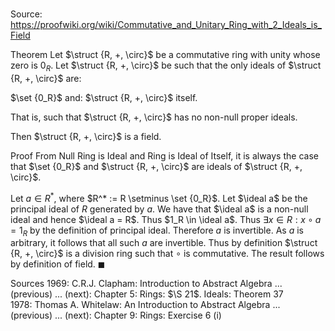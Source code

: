 # 

Source: https://proofwiki.org/wiki/Commutative_and_Unitary_Ring_with_2_Ideals_is_Field

Theorem
Let $\struct {R, +, \circ}$ be a commutative ring with unity whose zero is $0_R$.
Let $\struct {R, +, \circ}$ be such that the only ideals of $\struct {R, +, \circ}$ are:

$\set {0_R}$
and:
$\struct {R, +, \circ}$ itself.

That is, such that $\struct {R, +, \circ}$ has no non-null proper ideals.

Then $\struct {R, +, \circ}$ is a field.


Proof
From Null Ring is Ideal and Ring is Ideal of Itself, it is always the case that $\set {0_R}$ and $\struct {R, +, \circ}$ are ideals of $\struct {R, +, \circ}$.

Let $a \in R^*$, where $R^* := R \setminus \set {0_R}$.
Let $\ideal a$ be the principal ideal of $R$ generated by $a$.
We have that $\ideal a$ is a non-null ideal and hence $\ideal a = R$.
Thus $1_R \in \ideal a$.
Thus $\exists x \in R: x \circ a = 1_R$ by the definition of principal ideal.
Therefore $a$ is invertible.
As $a$ is arbitrary, it follows that all such $a$ are invertible.
Thus by definition $\struct {R, +, \circ}$ is a division ring such that $\circ$ is commutative.
The result follows by definition of field.
$\blacksquare$


Sources
1969: C.R.J. Clapham: Introduction to Abstract Algebra ... (previous) ... (next): Chapter $5$: Rings: $\S 21$. Ideals: Theorem $37$
1978: Thomas A. Whitelaw: An Introduction to Abstract Algebra ... (previous) ... (next): Chapter $9$: Rings: Exercise $6 \ \text {(i)}$




